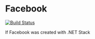 # Facebook
[![Build Status](https://travis-ci.org/leolorenzoluis/Facebook.svg?branch=master)](https://travis-ci.org/leolorenzoluis/Facebook)

If Facebook was created with .NET Stack
